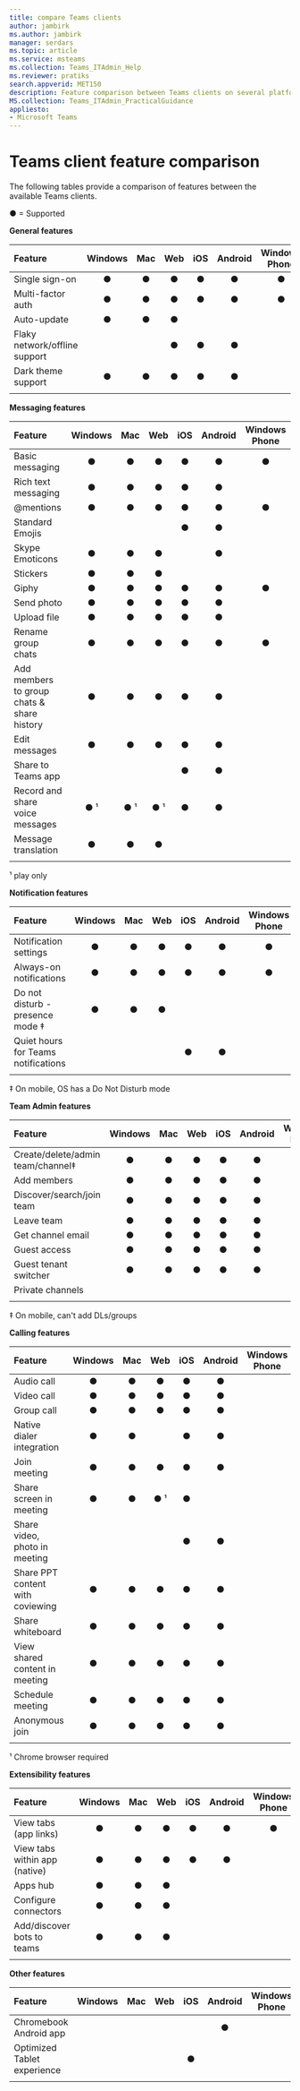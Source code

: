 ```yaml
---
title: compare Teams clients
author: jambirk
ms.author: jambirk
manager: serdars
ms.topic: article
ms.service: msteams
ms.collection: Teams_ITAdmin_Help
ms.reviewer: pratiks
search.appverid: MET150
description: Feature comparison between Teams clients on several platforms.
MS.collection: Teams_ITAdmin_PracticalGuidance
appliesto:
- Microsoft Teams
---  
```


# Teams client feature comparison

The following tables provide a comparison of features between the available Teams clients.

● = Supported

**General features**

|Feature|Windows| Mac | Web | iOS |Android|Windows Phone|
|:---   |:---:  |:---:|:---:|:---:|:---:  |:---:        |
|Single sign-on                             |●|●|●|●|●|●|
|Multi-factor auth                          |●|●|●|●|●|●|
|Auto-update                                |●|●|●| | | |
|Flaky network/offline support              | | |●|●|●| |
|Dark theme support                         |●|●|●|●|●| |
||||||||

**Messaging features**

|Feature|Windows| Mac | Web | iOS |Android|Windows Phone|
|:---   |:---:  |:---:|:---:|:---:|:---:   |:---:       |
|Basic messaging                            |●|●|●|●|●|●|
|Rich text messaging                        |●|●|●|●|●| |
|@mentions                                  |●|●|●|●|●|●|
|Standard Emojis                            | | | |●|●| |
|Skype Emoticons                            |●|●|●| |●| |
|Stickers                                   |●|●|●| | | |
|Giphy                                      |●|●|●|●|●|●|
|Send photo                                 |●|●|●|●|●| |
|Upload file                                |●|●|●|●|●| |
|Rename group chats                         |●|●|●|●|●|●|
|Add members to group chats & share history |●|●|●|●|●| |
|Edit messages                              |●|●|●|●|●| |
|Share to Teams app                         | | | |●|●| |
|Record and share voice messages            |● &sup1;|● &sup1;| ● &sup1;|●|●||
|Message translation                        |●|●|●| | | |
||||||||

&sup1; play only

**Notification features** 

|Feature|Windows| Mac | Web | iOS |Android|Windows Phone|
|:---   |:---:  |:---:|:---:|:---:|:---:  |:---:        |
|Notification settings                      |●|●|●|●|●|●|
|Always-on notifications                    |●|●|●|●|●|●|
|Do not disturb - presence mode &Dagger;    |●|●|●| | | |
|Quiet hours for Teams notifications        | | | |●|●| |
||||||||

&Dagger; On mobile, OS has a Do Not Disturb mode

**Team Admin features**

|Feature|Windows| Mac | Web | iOS |Android|Windows Phone|
|:---   |:---:  |:---:|:---:|:---:|:---:  |:---:        |
|Create/delete/admin team/channel&Dagger;   |●|●|●|●|●| |
|Add members                                |●|●|●|●|●| |
|Discover/search/join team                  |●|●|●|●|●| |
|Leave team                                 |●|●|●|●|●| |
|Get channel email                          |●|●|●|●|●| |
|Guest access                               |●|●|●|●|●| |
|Guest tenant switcher                      |●|●|●|●|●| |
|Private channels                           | | | | | | |
||||||||

&Dagger; On mobile, can't add DLs/groups

**Calling features**

|Feature|Windows| Mac | Web | iOS |Android|Windows Phone|
|:---   |:---:  |:---:|:---:|:---:|:---:  |:---:        |
|Audio call                                 |●|●|●|●|●| |
|Video call                                 |●|●|●|●|●| |
|Group call                                 |●|●|●|●|●| |
|Native dialer integration                  |●|●| |●|●| |
|Join meeting                               |●|●|●|●|●| |
|Share screen in meeting             |●|●|● &sup1;|●| | |
|Share video, photo in meeting              | | | |●|●| |
|Share PPT content with coviewing           |●|●|●|●|●| |
|Share whiteboard                           |●|●|●|●|●| |
|View shared content in meeting             |●|●|●|●|●| |
|Schedule meeting                           |●|●|●|●|●| |
|Anonymous join                             |●|●|●|●|●| |
||||||||

&sup1; Chrome browser required

**Extensibility features**

|Feature|Windows| Mac | Web | iOS |Android|Windows Phone|
|:---   |:---:  |:---:|:---:|:---:|:---:  |:---:        |
|View tabs (app links)                      |●|●|●|●|●|●|
|View tabs within app (native)              |●|●|●|●|●| |
|Apps hub                                   |●|●|●| | | |
|Configure connectors                       |●|●|●| | | |
|Add/discover bots to teams                 |●|●|●| | | |
||||||||

**Other features**

|Feature|Windows| Mac | Web | iOS |Android|Windows Phone|
|:---   |:---:  |:---:|:---:|:---:|:---:  |:---:        |
|Chromebook Android app                     | | | | |●| |
|Optimized Tablet experience                | | | |●| | |
||||||||

